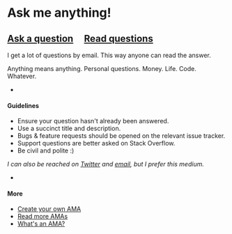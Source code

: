 # Ask me anything!

## [Ask a question](https://github.com/benoror/ama/issues/new) &nbsp;&nbsp;&nbsp; [Read questions](https://github.com/benoror/ama/issues?q=is%3Aissue+is%3Aclosed)

I get a lot of questions by email. This way anyone can read the answer.

Anything means anything. Personal questions. Money. Life. Code. Whatever.

-

#### Guidelines

- Ensure your question hasn't already been answered.
- Use a succinct title and description.
- Bugs & feature requests should be opened on the relevant issue tracker.
- Support questions are better asked on Stack Overflow.
- Be civil and polite :)

*I can also be reached on [Twitter](https://twitter.com/benoror) and [email](mailto:benoror@gmail.com), but I prefer this medium.*

-

#### More

- [Create your own AMA](https://github.com/sindresorhus/ama/fork)
- [Read more AMAs](https://github.com/sindresorhus/amas)
- [What's an AMA?](https://en.wikipedia.org/wiki/Reddit#IAmA_and_AMA)
